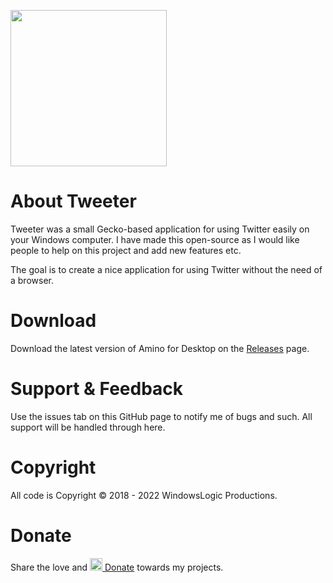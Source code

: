 <img src="https://windowslogic.co.uk/img/tweeter.png" width="250"></img>

# About Tweeter
Tweeter was a small Gecko-based application for using Twitter easily on your Windows computer. I have made this open-source as I would like people to help on this project and add new features etc.

The goal is to create a nice application for using Twitter without the need of a browser.

# Download

Download the latest version of Amino for Desktop on the [Releases](https://github.com/windowslogic/tweeter/releases) page.

# Support & Feedback

Use the issues tab on this GitHub page to notify me of bugs and such. All support will be handled through here.

# Copyright
All code is Copyright © 2018 - 2022 WindowsLogic Productions.

# Donate
Share the love and <a href="https://paypal.me/windowslogic"><img width="20" height=auto alt="Donate" src="https://windowslogic.co.uk/img/donate.png"> Donate</a> towards my projects.
